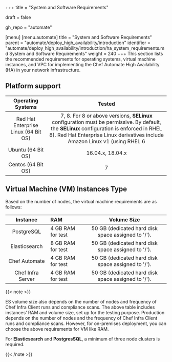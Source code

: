 +++
title = "System and Software Requirements"

draft = false

gh_repo = "automate"

[menu]
  [menu.automate]
    title = "System and Software Requirements"
    parent = "automate/deploy_high_availability/introduction"
    identifier = "automate/deploy_high_availability/introduction/ha_system_requirements.md System and Software Requirements"
    weight = 240
+++
This section lists the recommended requirements for operating systems, virtual machine instances, and VPC for implementing the Chef Automate High Availability (HA) in your network infrastructure.

## Platform support

| Operating Systems                        | Tested                    |
| :--------------------------------------: | :-----------------------: |
| Red Hat Enterprise Linux (64 Bit OS)     | 7, 8. For 8 or above versions, **SELinux** configuration must be permissive. By default, the **SELinux** configuration is enforced in RHEL 8). Red Hat Enterprise Linux derivatives include Amazon Linux v1 (using RHEL 6 |packages) and v2 (using RHEL 7packages). |
| Ubuntu (64 Bit OS)                       | 16.04.x, 18.04.x          |
| Centos (64 Bit OS)                       | 7                         |

## Virtual Machine (VM) Instances Type

Based on the number of nodes, the virtual machine requirements are as follows:

| Instance          | RAM               | Volume Size                                        |
| :---------------: | :---------------- | :------------------------------------------------: |
| PostgreSQL        | 4 GB RAM for test | 50 GB (dedicated hard disk space assigned to '/'). |
| Elasticsearch     | 8 GB RAM for test | 50 GB (dedicated hard disk space assigned to '/'). |
| Chef Automate     | 4 GB RAM for test | 50 GB (dedicated hard disk space assigned to '/'). |
| Chef Infra Server | 4 GB RAM for test | 50 GB (dedicated hard disk space assigned to '/'). |

{{< note >}}

ES volume size also depends on the number of nodes and frequency of Chef Infra Client runs and compliance scans. The above table includes instances’ RAM and volume size, set up for the testing purpose. Production depends on the number of nodes and the frequency of Chef Infra Client runs and compliance scans. However, for on-premises deployment, you can choose the above requirements for VM like RAM.

For **Elasticsearch** and **PostgresSQL**, a minimum of three node clusters is required.

{{< /note >}}
